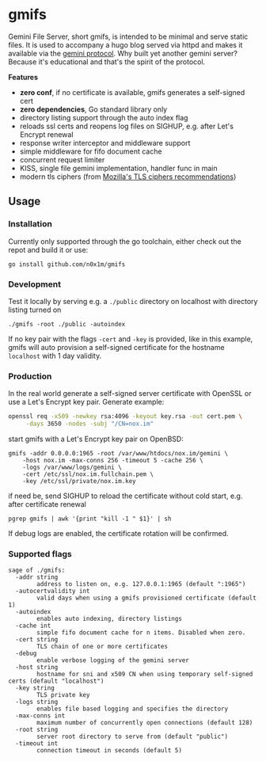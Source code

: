 # gmifs

Gemini File Server, short gmifs, is intended to be minimal and serve static files. It is used
to accompany a hugo blog served via httpd and makes it available via the [gemini
protocol](https://gemini.circumlunar.space/docs/specification.gmi). Why built yet another gemini
server? Because it's educational and that's the spirit of the protocol.

**Features**
- **zero conf**, if no certificate is available, gmifs generates a self-signed cert
- **zero dependencies**, Go standard library only
- directory listing support through the auto index flag
- reloads ssl certs and reopens log files on SIGHUP, e.g. after Let's Encrypt renewal
- response writer interceptor and middleware support
- simple middleware for fifo document cache
- concurrent request limiter
- KISS, single file gemini implementation, handler func in main
- modern tls ciphers (from [Mozilla's TLS ciphers recommendations](https://statics.tls.security.mozilla.org/server-side-tls-conf.json))

## Usage

### Installation

Currently only supported through the go toolchain, either check out the repot and build it or use:

```
go install github.com/n0x1m/gmifs
```

### Development

Test it locally by serving e.g. a `./public` directory on localhost with directory listing turned on

```
./gmifs -root ./public -autoindex
```

If no key pair with the flags `-cert` and `-key` is provided, like in this example, gmifs will auto
provision a self-signed certificate for the hostname `localhost` with 1 day validity.

### Production

In the real world generate a self-signed server certificate with OpenSSL or use a Let's Encrypt
key pair. Generate example:

```bash
openssl req -x509 -newkey rsa:4096 -keyout key.rsa -out cert.pem \
     -days 3650 -nodes -subj "/CN=nox.im"
```

start gmifs with a Let's Encrypt key pair on OpenBSD:

```
gmifs -addr 0.0.0.0:1965 -root /var/www/htdocs/nox.im/gemini \
    -host nox.im -max-conns 256 -timeout 5 -cache 256 \
    -logs /var/www/logs/gemini \
    -cert /etc/ssl/nox.im.fullchain.pem \
    -key /etc/ssl/private/nox.im.key
```

if need be, send SIGHUP to reload the certificate without cold start, e.g. after certificate renewal

```
pgrep gmifs | awk '{print "kill -1 " $1}' | sh
```

If debug logs are enabled, the certificate rotation will be confirmed.

### Supported flags

```
sage of ./gmifs:
  -addr string
        address to listen on, e.g. 127.0.0.1:1965 (default ":1965")
  -autocertvalidity int
        valid days when using a gmifs provisioned certificate (default 1)
  -autoindex
        enables auto indexing, directory listings
  -cache int
        simple fifo document cache for n items. Disabled when zero.
  -cert string
        TLS chain of one or more certificates
  -debug
        enable verbose logging of the gemini server
  -host string
        hostname for sni and x509 CN when using temporary self-signed certs (default "localhost")
  -key string
        TLS private key
  -logs string
        enables file based logging and specifies the directory
  -max-conns int
        maximum number of concurrently open connections (default 128)
  -root string
        server root directory to serve from (default "public")
  -timeout int
        connection timeout in seconds (default 5)
```
